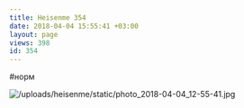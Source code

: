 ```yaml
---
title: Heisenme 354
date: 2018-04-04 15:55:41 +03:00
layout: page
views: 398
id: 354
---
```


#норм



![/uploads/heisenme/static/photo_2018-04-04_12-55-41.jpg](/uploads/heisenme/static/photo_2018-04-04_12-55-41.jpg)
